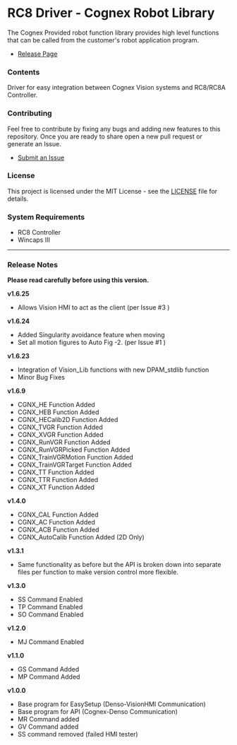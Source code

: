 # RC8 Driver - Cognex Robot Library

The Cognex Provided robot function library provides high level functions that can be called from the customer's robot application program.

- [Release Page](https://github.com/DENSO-2DLab/RC8_Driver-Cognex_Robot_Library/releases)

### Contents

Driver for easy integration between Cognex Vision systems and RC8/RC8A Controller. 

### Contributing 

Feel free to contribute by fixing any bugs and adding new features to this repository. 
Once you are ready to share open a new pull request or generate an Issue. 
- [Submit an Issue](https://github.com/DENSO-2DLab/RC8_Driver-Cognex_Robot_Library/issues)

### License 

This project is licensed under the MIT License - see the [LICENSE](LICENSE) file for details.

### System Requirements

- RC8 Controller 
- Wincaps III

---

### Release Notes

**Please read carefully before using this version.** <p></p>

**v1.6.25**
- Allows Vision HMI to act as the client (per Issue #3 )

**v1.6.24**
- Added Singularity avoidance feature when moving 
- Set all motion figures to Auto Fig -2. (per Issue #1 )

**v1.6.23**
- Integration of Vision_Lib functions with new DPAM_stdlib function
- Minor Bug Fixes

**v1.6.9**
- CGNX_HE Function Added
- CGNX_HEB Function Added
- CGNX_HECalib2D Function Added
- CGNX_TVGR Function Added
- CGNX_XVGR Function Added
- CGNX_RunVGR Function Added
- CGNX_RunVGRPicked Function Added
- CGNX_TrainVGRMotion Function Added
- CGNX_TrainVGRTarget Function Added
- CGNX_TT Function Added
- CGNX_TTR Function Added
- CGNX_XT Function Added

**v1.4.0**
- CGNX_CAL Function Added
- CGNX_AC Function Added
- CGNX_ACB Function Added
- CGNX_AutoCalib Function Added (2D Only)

**v1.3.1**
- Same functionality as before but the API is broken down into separate files per function to make version control more flexible.

**v1.3.0**
- SS Command Enabled
- TP Command Enabled
- SO Command Enabled

**v1.2.0**
- MJ Command Enabled

**v1.1.0**
- GS Command Added
- MP Command Added

**v1.0.0**
- Base program for EasySetup (Denso-VisionHMI Communication)
- Base program for API (Cognex-Denso Communication)
- MR Command added
- GV Command added
- SS command removed (failed HMI tester)
